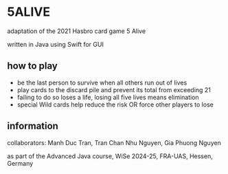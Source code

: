 # 5ALIVE
adaptation of the 2021 Hasbro card game 5 Alive

written in Java using Swift for GUI

## how to play
- be the last person to survive when all others run out of lives
- play cards to the discard pile and prevent its total from exceeding 21
- failing to do so loses a life, losing all five lives means elimination
- special Wild cards help reduce the risk OR force other players to lose

## information
collaborators: Manh Duc Tran, Tran Chan Nhu Nguyen, Gia Phuong Nguyen

as part of the Advanced Java course, WiSe 2024-25, FRA-UAS, Hessen, Germany
